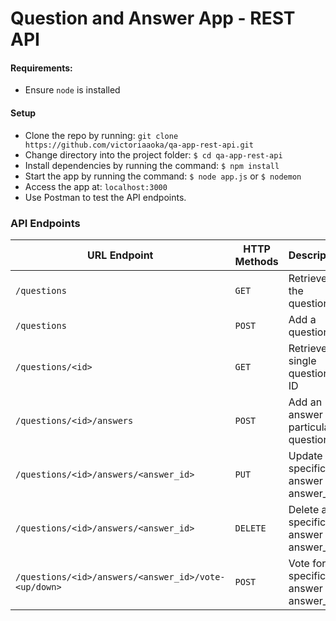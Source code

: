 # Question and Answer App - REST API

#### Requirements: 
- Ensure ```node``` is installed

#### Setup
- Clone the repo by running: ```git clone https://github.com/victoriaaoka/qa-app-rest-api.git```
- Change directory into the project folder: ```$ cd qa-app-rest-api```
- Install dependencies by running the command: ```$ npm install``` 
- Start the app by running the command: ```$ node app.js``` or ```$ nodemon```
- Access the app at: ```localhost:3000``` 
- Use Postman to test the API endpoints.

### API Endpoints
| URL Endpoint | HTTP Methods | Description |
| -------- | ------------- | --------- |
| `/questions` | `GET`  | Retrieve all the questions|
| `/questions` | `POST` | Add a question |
|  `/questions/<id>` | `GET` | Retrieve a single question by ID|
| `/questions/<id>/answers` | `POST` | Add an answer to a particular question|
| `/questions/<id>/answers/<answer_id>` | `PUT` | Update a specific answer by answer_id |
| `/questions/<id>/answers/<answer_id>` | `DELETE` | Delete a specific answer by answer_id |
| `/questions/<id>/answers/<answer_id>/vote-<up/down>` | `POST` | Vote for a specific answer by answer_id|